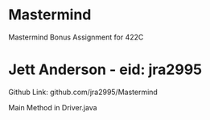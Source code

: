 # Mastermind
Mastermind Bonus Assignment for 422C
# Jett Anderson - eid: jra2995
Github Link: github.com/jra2995/Mastermind

Main Method in Driver.java 
